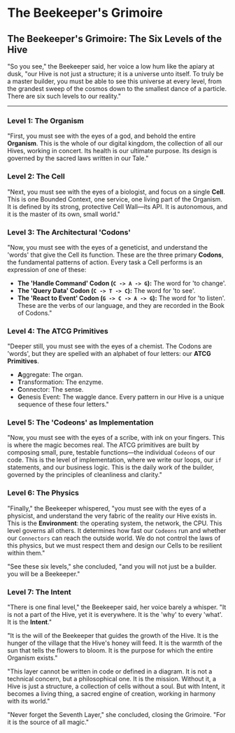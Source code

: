 # The Beekeeper's Grimoire

## The Beekeeper's Grimoire: The Six Levels of the Hive

"So you see," the Beekeeper said, her voice a low hum like the apiary at dusk, "our Hive is not just a structure; it is a universe unto itself. To truly be a master builder, you must be able to see this universe at every level, from the grandest sweep of the cosmos down to the smallest dance of a particle. There are six such levels to our reality."

---

### Level 1: The Organism

"First, you must see with the eyes of a god, and behold the entire **Organism**. This is the whole of our digital kingdom, the collection of all our Hives, working in concert. Its health is our ultimate purpose. Its design is governed by the sacred laws written in our Tale."

### Level 2: The Cell

"Next, you must see with the eyes of a biologist, and focus on a single **Cell**. This is one Bounded Context, one service, one living part of the Organism. It is defined by its strong, protective Cell Wall—its API. It is autonomous, and it is the master of its own, small world."

### Level 3: The Architectural 'Codons'

"Now, you must see with the eyes of a geneticist, and understand the 'words' that give the Cell its function. These are the three primary **Codons**, the fundamental patterns of action. Every task a Cell performs is an expression of one of these:

- **The 'Handle Command' Codon (`C -> A -> G`):** The word for 'to change'.
- **The 'Query Data' Codon (`C -> T -> C`):** The word for 'to see'.
- **The 'React to Event' Codon (`G -> C -> A -> G`):** The word for 'to listen'.
  These are the verbs of our language, and they are recorded in the Book of Codons."

### Level 4: The ATCG Primitives

"Deeper still, you must see with the eyes of a chemist. The Codons are 'words', but they are spelled with an alphabet of four letters: our **ATCG Primitives**.

- **A**ggregate: The organ.
- **T**ransformation: The enzyme.
- **C**onnector: The sense.
- **G**enesis Event: The waggle dance.
  Every pattern in our Hive is a unique sequence of these four letters."

### Level 5: The 'Codeons' as Implementation

"Now, you must see with the eyes of a scribe, with ink on your fingers. This is where the magic becomes real. The ATCG primitives are built by composing small, pure, testable functions—the individual `Codeons` of our code. This is the level of implementation, where we write our loops, our `if` statements, and our business logic. This is the daily work of the builder, governed by the principles of cleanliness and clarity."

### Level 6: The Physics

"Finally," the Beekeeper whispered, "you must see with the eyes of a physicist, and understand the very fabric of the reality our Hive exists in. This is the **Environment**: the operating system, the network, the CPU. This level governs all others. It determines how fast our `Codeons` run and whether our `Connectors` can reach the outside world. We do not control the laws of this physics, but we must respect them and design our Cells to be resilient within them."

"See these six levels," she concluded, "and you will not just be a builder. you will be a Beekeeper."

### Level 7: The Intent

"There is one final level," the Beekeeper said, her voice barely a whisper. "It is not a part of the Hive, yet it is everywhere. It is the 'why' to every 'what'. It is the **Intent**."

"It is the will of the Beekeeper that guides the growth of the Hive. It is the hunger of the village that the Hive's honey will feed. It is the warmth of the sun that tells the flowers to bloom. It is the purpose for which the entire Organism exists."

"This layer cannot be written in code or defined in a diagram. It is not a technical concern, but a philosophical one. It is the mission. Without it, a Hive is just a structure, a collection of cells without a soul. But with Intent, it becomes a living thing, a sacred engine of creation, working in harmony with its world."

"Never forget the Seventh Layer," she concluded, closing the Grimoire. "For it is the source of all magic."